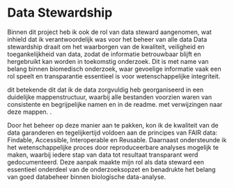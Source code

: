 # Data Stewardship

Binnen dit project heb ik ook de rol van data steward aangenomen, 
wat inhield dat ik verantwoordelijk was voor het beheer van alle data
Data stewardship draait om het waarborgen van de kwaliteit, veiligheid en toegankelijkheid van data, 
zodat de informatie betrouwbaar blijft en hergebruikt kan worden in toekomstig onderzoek. 
Dit is met name van belang binnen biomedisch onderzoek, waar gevoelige informatie vaak een rol speelt en transparantie essentieel is voor wetenschappelijke integriteit.

dit betekende dit dat ik de data zorgvuldig heb georganiseerd in een duidelijke mappenstructuur,
waarbij alle bestanden voorzien waren van consistente en begrijpelijke namen en in de readme. met verwijzingen naar deze mappen. . 

Door het beheer op deze manier aan te pakken, kon ik de kwaliteit van de data garanderen en tegelijkertijd 
voldoen aan de principes van FAIR data: Findable, Accessible, Interoperable en Reusable. 
Daarnaast ondersteunde ik het wetenschappelijke proces door reproduceerbare analyses mogelijk te maken, 
waarbij iedere stap van data tot resultaat transparant werd gedocumenteerd. 
Deze aanpak maakte mijn rol als data steward een essentieel onderdeel van de onderzoeksopzet en benadrukte het belang van goed databeheer binnen biologische data-analyse.



